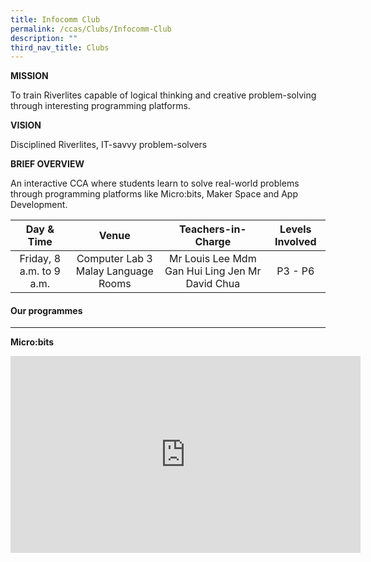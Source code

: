 ```yaml
---
title: Infocomm Club
permalink: /ccas/Clubs/Infocomm-Club
description: ""
third_nav_title: Clubs
---
```

**MISSION**

To train Riverlites capable of logical thinking and creative problem-solving through interesting programming platforms.

**VISION**

Disciplined Riverlites, IT-savvy problem-solvers 

**BRIEF OVERVIEW**

An interactive CCA where students learn to solve real-world problems through programming platforms like Micro:bits, Maker Space and App Development.

| Day & Time | Venue | Teachers-in-Charge | Levels Involved |
|:---:|:---:|:---:|:---:|
| Friday, 8 a.m. to 9 a.m. | Computer Lab 3 Malay Language Rooms  | Mr Louis Lee  Mdm Gan Hui Ling Jen Mr David Chua | P3 - P6 |

#### Our programmes
--------------

**Micro:bits**

<iframe width="560" height="315" src="https://www.youtube.com/embed/Wuza5WXiMkc" title="YouTube video player" frameborder="0" allow="accelerometer; autoplay; clipboard-write; encrypted-media; gyroscope; picture-in-picture" allowfullscreen></iframe>

